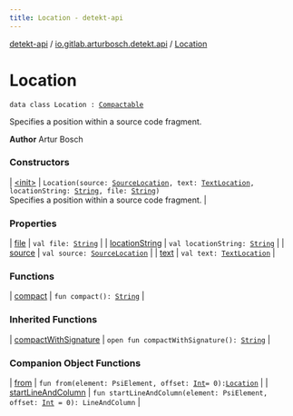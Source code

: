 ```yaml
---
title: Location - detekt-api
---
```


[detekt-api](../../index.html) / [io.gitlab.arturbosch.detekt.api](../index.html) / [Location](./index.html)

# Location

`data class Location : `[`Compactable`](../-compactable/index.html)

Specifies a position within a source code fragment.

**Author**
Artur Bosch

### Constructors

| [&lt;init&gt;](-init-.html) | `Location(source: `[`SourceLocation`](../-source-location/index.html)`, text: `[`TextLocation`](../-text-location/index.html)`, locationString: `[`String`](https://kotlinlang.org/api/latest/jvm/stdlib/kotlin/-string/index.html)`, file: `[`String`](https://kotlinlang.org/api/latest/jvm/stdlib/kotlin/-string/index.html)`)`<br>Specifies a position within a source code fragment. |

### Properties

| [file](file.html) | `val file: `[`String`](https://kotlinlang.org/api/latest/jvm/stdlib/kotlin/-string/index.html) |
| [locationString](location-string.html) | `val locationString: `[`String`](https://kotlinlang.org/api/latest/jvm/stdlib/kotlin/-string/index.html) |
| [source](source.html) | `val source: `[`SourceLocation`](../-source-location/index.html) |
| [text](text.html) | `val text: `[`TextLocation`](../-text-location/index.html) |

### Functions

| [compact](compact.html) | `fun compact(): `[`String`](https://kotlinlang.org/api/latest/jvm/stdlib/kotlin/-string/index.html) |

### Inherited Functions

| [compactWithSignature](../-compactable/compact-with-signature.html) | `open fun compactWithSignature(): `[`String`](https://kotlinlang.org/api/latest/jvm/stdlib/kotlin/-string/index.html) |

### Companion Object Functions

| [from](from.html) | `fun from(element: PsiElement, offset: `[`Int`](https://kotlinlang.org/api/latest/jvm/stdlib/kotlin/-int/index.html)` = 0): `[`Location`](./index.html) |
| [startLineAndColumn](start-line-and-column.html) | `fun startLineAndColumn(element: PsiElement, offset: `[`Int`](https://kotlinlang.org/api/latest/jvm/stdlib/kotlin/-int/index.html)` = 0): LineAndColumn` |


